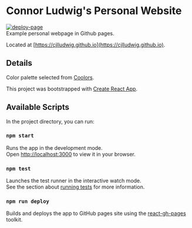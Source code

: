 # Connor Ludwig's Personal Website
[![deploy-page](https://github.com/cjlludwig/cjlludwig.github.io/actions/workflows/deploy-page.yml/badge.svg)](https://github.com/cjlludwig/cjlludwig.github.io/actions/workflows/deploy-page.yml)
<br>
Example personal webpage in Github pages.

Located at [https://cjlludwig.github.io](https://cjlludwig.github.io).

## Details

Color palette selected from [Coolors](https://coolors.co/palette/cad2c5-84a98c-52796f-354f52-2f3e46).

This project was bootstrapped with [Create React App](https://github.com/facebook/create-react-app).

## Available Scripts

In the project directory, you can run:

### `npm start`

Runs the app in the development mode.\
Open [http://localhost:3000](http://localhost:3000) to view it in your browser.

### `npm test`

Launches the test runner in the interactive watch mode.\
See the section about [running tests](https://facebook.github.io/create-react-app/docs/running-tests) for more information.

### `npm run deploy`

Builds and deploys the app to GitHub pages site using the [react-gh-pages](https://github.com/gitname/react-gh-pages) toolkit.
